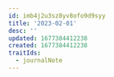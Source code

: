 ```yaml
---
id: imb4j2u3sz8yv8ofo9d9syy
title: '2023-02-01'
desc: ''
updated: 1677384412238
created: 1677384412238
traitIds:
  - journalNote
---
```

